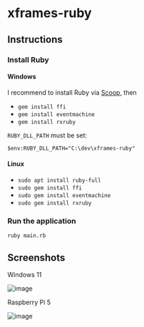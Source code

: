 # xframes-ruby

## Instructions

### Install Ruby

#### Windows

I recommend to install Ruby via [Scoop](https://scoop.sh/), then

- `gem install ffi`
- `gem install eventmachine`
- `gem install rxruby`

`RUBY_DLL_PATH` must be set:

`$env:RUBY_DLL_PATH="C:\dev\xframes-ruby"`

#### Linux

- `sudo apt install ruby-full`
- `sudo gem install ffi`
- `sudo gem install eventmachine`
- `sudo gem install rxruby`

### Run the application

`ruby main.rb`

## Screenshots

Windows 11

![image](https://github.com/user-attachments/assets/2ddc2f41-5310-4f4c-a850-71c3edead95b)

Raspberry Pi 5

![image](https://github.com/user-attachments/assets/190f8603-a6db-45c6-a5f0-cfd4dc1b87e2)


